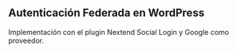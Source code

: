 ## Autenticación Federada en WordPress

Implementación con el plugin Nextend Social Login y Google como proveedor.